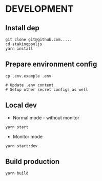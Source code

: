 # DEVELOPMENT

## Install dep

```
git clone git@github.com.....
cd stakingpooljs
yarn install
```

## Prepare environment config

```
cp .env.example .env

# Update .env content
# Setup other secret configs as well
```

## Local dev

- Normal mode - without monitor

```
yarn start
```

- Monitor mode

```
yarn start:dev
```

## Build production

```
yarn build
```
